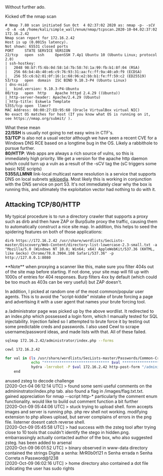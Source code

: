 Without further ado.

Kicked off the nmap scan

```
# Nmap 7.80 scan initiated Sun Oct  4 02:37:02 2020 as: nmap -p- -sCV -O -A -oA /home/kali/simple_wall/enum/nmap/tcpscan.2020-10-04.02:37:02 172.16.2.42
Nmap scan report for 172.16.2.42
Host is up (0.0015s latency).
Not shown: 65531 closed ports
PORT     STATE SERVICE VERSION
22/tcp   open  ssh     OpenSSH 7.4p1 Ubuntu 10 (Ubuntu Linux; protocol 2.0)
| ssh-hostkey:
|   2048 98:b7:f5:6b:0d:58:1d:7b:58:7d:1a:99:fb:b1:8f:04 (RSA)
|   256 66:b4:4b:40:e6:c9:76:93:31:aa:fc:ff:9a:40:a9:f9 (ECDSA)
|_  256 55:c6:b2:01:0f:16:1c:68:96:e2:bb:b1:fe:ff:59:c2 (ED25519)
53/tcp   open  domain  ISC BIND 9.10.3-P4 (Ubuntu Linux)
| dns-nsid:
|_  bind.version: 9.10.3-P4-Ubuntu
80/tcp   open  http    Apache httpd 2.4.29 ((Ubuntu))
|_http-server-header: Apache/2.4.29 (Ubuntu)
|_http-title: Eskwela Template
5355/tcp open  llmnr?
MAC Address: 08:00:27:ED:95:60 (Oracle VirtualBox virtual NIC)
No exact OS matches for host (If you know what OS is running on it, see https://nmap.org/submit/ ).
```

What these mean  
**22/SSH** is usually not going to net easy wins in CTF's.  
**53/TCP** is also not a usual vector although we have seen a recent CVE for a Windows DNS RCE based on a longtime bug in the OS. Likely a rabbithole to pursue further.  
**80/HTTP**: Web apps are always a rich source of vulns, so this is immediately high priority. We get a version for the apache http daemon which could turn up a vuln as a result of the -sCV tag the (sC triggers some basic NSE scripts)  
**5355/LLMNR** link-local multicast name resolution is a service that supports DNS on local subnets [wikipedia](https://en.wikipedia.org/wiki/Link-Local_Multicast_Name_Resolution). Most likely this is working in conjunction with the DNS service on port 53. It's not immediately clear why the box is running this, and ultimately the exploitation vector had nothing to do with it.

## Attacking TCP/80/HTTP

My typical procedure is to run a directory crawler that supports a proxy such as dirb and then have ZAP or BurpSuite proxy the traffic, causing them to automatically construct a nice site map. In addition, this helps to seed the spidering features on both of those applications:

```
dirb https://172.16.2.42 /usr/share/wordlists/SecLists-master/Discovery/Web-Content/directory-list-lowercase-2.3-small.txt -a "Mozilla/5.0 (Windows NT 10.0; Win64; x64) AppleWebKit/537.36 (KHTML, like Gecko) Chrome/78.0.3904.108 Safari/537.36" -p http://127.0.0.1:8080

```

\*\*Note\*\* when proxying a scanner like this, make sure you filter 404s out of the site map before starting. If not done, your site map will fill up with 1000s of entries for 404 responses. Burp filters 4xx by default (which could be too much as 403s can be very useful) but ZAP doesn't.

In addition, I picked at random one of the most common/popular user agents. This is to avoid the "script-kiddie" mistake of brute forcing a page and advertising it with a user agent that names your brute forcing tool.

a /administrator page was picked up by the above wordlist. It redirected to an index.php which possessed a login form, which I manually tested for SQL injectability. Injection failed so I attempted to brute force it by testing out some predictable creds and passwords. I also used Cewl to scrape username/password ideas, and made lists with that. All of these failed.

```bash
sqlmap 172.16.2.42/administrator/index.php --forms
```

```bash
cewl 172.16.2.42
```

```bash
for val in (ls /usr/share/wordlists/SecLists-master/Passwords/Common-Credentials/10-million*.txt)
            echo "****************************** $val ******************************"
            hydra -lmrrobot -P $val 172.16.2.42 http-post-form "/administrator/index.php:username=^USER^&pass=^PASS^:F=Failed" -e nsr -t27 -f -I
    end

```

anused zsteg to decode challenge  
[2020-Oct-04 06:12:14 UTC] > found some semi useful comments on the admininstrator/index.php tab. also found a flag in /images/flag.txt.txt. gained appreciation for nmap --script http-\* particularly the comment enum functionality. would like to build out comment function a bit further  
[2020-Oct-09 05:44:06 UTC] > stuck trying to upload shell. form accepts images and server is running php. php rev shell not working. modifying extension to php allows upload, but server complains of errors in the png file. listerner doesnt catch reverse shell.  
[2020-Oct-09 05:45:58 UTC] > had success with the zsteg tool after trying close to 10 tools that couldn't identify the stego in hidden.png. embarrassingly actually contacted author of the box, who also suggested zsteg. has been added to arsenal  
[2020-Oct-09 06:01:52 UTC] > binary observed in www-data directory contained the strings Digite a senha: MrR0b0t121 n Senha errada n Senha Correta n Password@1238  
[2020-Oct-09 06:02:16 UTC] > home directory also contained a dot file indicating the user has sudo rights
